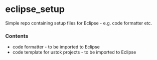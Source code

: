 # eclipse_setup
Simple repo containing setup files for Eclipse - e.g. code formatter etc.

### Contents

* code formatter - to be imported to Eclipse
* code template for ustok projects - to be imported to Eclipse
